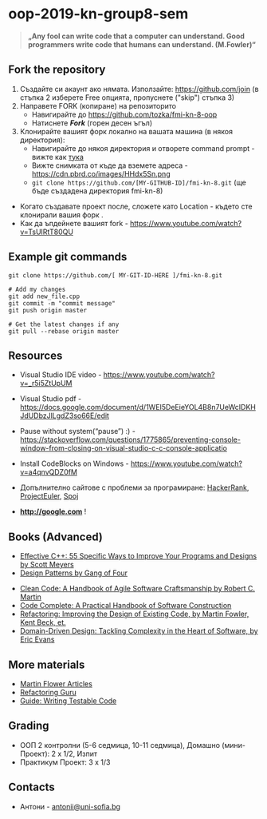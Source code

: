 # oop-2019-kn-group8-sem


> **„Any fool can write code that a computer can understand. Good programmers write code that humans can understand. (M.Fowler)“**



## Fork the repository
1. Създайте си акаунт ако нямата. Използайте:  <a href="https://github.com/join" target="_blank">https://github.com/join</a> (в стъпка 2 изберете Free опцията, пропуснете ("skip") стъпка 3)
2. Направете FORK (копиране) на репозиторито
   - Навигирайте до https://github.com/tozka/fmi-kn-8-oop 
   - Натиснете ***Fork*** (горен десен ъгъл)
3. Клонирайте вашият форк локално на вашата машина (в някоя директория):
   - Навигирайте до някоя директория и отворете command prompt - вижте как [тука](https://i.kinja-img.com/gawker-media/image/upload/s--EEI7Uye1--/c_scale,fl_progressive,q_80,w_800/dps1xekz8eyscjw20u3v.mp4)
   - Вижте снимката от къде да вземете адреса - https://cdn.pbrd.co/images/HHdx5Sn.png 
   - `git clone https://github.com/[MY-GITHUB-ID]/fmi-kn-8.git` (ще бъде създадена директория fmi-kn-8)
- Когато създавате проект после, сложете като Location -  където сте клонирали вашия форк .
- Как да ъпдейнете вашият fork - https://www.youtube.com/watch?v=TsUIRtT80QU

## Example git commands
```
git clone https://github.com/[ MY-GIT-ID-HERE ]/fmi-kn-8.git

# Add my changes 
git add new_file.cpp
git commit -m "commit message"
git push origin master

# Get the latest changes if any 
git pull --rebase origin master

```


## Resources
- Visual Studio IDE video - https://www.youtube.com/watch?v=_r5i5ZtUpUM
- Visual Studio pdf - https://docs.google.com/document/d/1WEI5DeEieYOL4B8n7UeWcIDKHJdUDbzJlLgdZ3so66E/edit
- Pause without system(“pause”) :) - https://stackoverflow.com/questions/1775865/preventing-console-window-from-closing-on-visual-studio-c-c-console-applicatio
- Install CodeBlocks on Windows - https://www.youtube.com/watch?v=a4qnvQDZ0fM 

- Допълнително сайтове с проблеми за програмиране: 
   [HackerRank](https://www.hackerrank.com/domains/cpp?filters%5Bsubdomains%5D%5B%5D=cpp-introduction), [ProjectEuler](https://projecteuler.net/archives), [Spoj](https://www.spoj.com/problems/classical)
   
- **http://google.com** !

## Books (Advanced)
- [Effective C++: 55 Specific Ways to Improve Your Programs and Designs by Scott Meyers](https://www.amazon.com/Effective-Specific-Improve-Programs-Designs/dp/0321334876)
- [Design Patterns by Gang of Four](https://martinfowler.com/bliki/GangOfFour.html)
* [Clean Code: A Handbook of Agile Software Craftsmanship by Robert C. Martin](https://www.amazon.com/Clean-Code-Handbook-Software-Craftsmanship/dp/0132350882/ref=pd_sim_14_2?_encoding=UTF8&pd_rd_i=0132350882&pd_rd_r=CSRZ53FHHWHFCMCF6MDM&pd_rd_w=xYIco&pd_rd_wg=rBa0f&psc=1&refRID=CSRZ53FHHWHFCMCF6MDM)
* [Code Complete: A Practical Handbook of Software Construction](https://www.amazon.com/gp/product/0735619670?ie=UTF8&tag=martinfowlerc-20&linkCode=as2&camp=1789&creative=9325&creativeASIN=0735619670)
* [Refactoring: Improving the Design of Existing Code, by Martin Fowler, Kent Beck, et.](https://www.amazon.com/Refactoring-Improving-Design-Existing-Code/dp/0201485672/ref=sr_1_1?s=books&ie=UTF8&qid=1487499997&sr=1-1&keywords=Refactoring%3A+Improving+the+Design+of+Existing+Code) 
* [Domain-Driven Design: Tackling Complexity in the Heart of Software, by Eric Evans](https://www.amazon.com/Domain-Driven-Design-Tackling-Complexity-Software/dp/0321125215)


## More materials
* [Martin Flower Articles](https://martinfowler.com/bliki/)
* [Refactoring Guru](https://refactoring.guru/)
* [Guide: Writing Testable Code](http://misko.hevery.com/code-reviewers-guide/)

## Grading

- ООП  2 контролни (5-6 седмица, 10-11 седмица), Домашно (мини-Проект): 2 x 1/2, Изпит
- Практикум Проект: 3 x 1/3


## Contacts

- Антони - antonii@uni-sofia.bg
